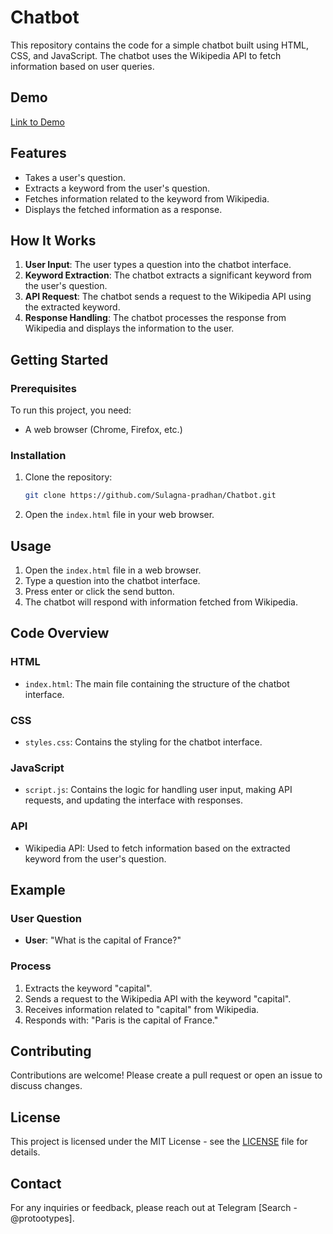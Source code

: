# Chatbot

This repository contains the code for a simple chatbot built using HTML, CSS, and JavaScript. The chatbot uses the Wikipedia API to fetch information based on user queries.

## Demo

[Link to Demo](https://github.com/Sulagna-pradhan/Chatbot)

## Features

- Takes a user's question.
- Extracts a keyword from the user's question.
- Fetches information related to the keyword from Wikipedia.
- Displays the fetched information as a response.

## How It Works

1. **User Input**: The user types a question into the chatbot interface.
2. **Keyword Extraction**: The chatbot extracts a significant keyword from the user's question.
3. **API Request**: The chatbot sends a request to the Wikipedia API using the extracted keyword.
4. **Response Handling**: The chatbot processes the response from Wikipedia and displays the information to the user.

## Getting Started

### Prerequisites

To run this project, you need:

- A web browser (Chrome, Firefox, etc.)

### Installation

1. Clone the repository:
    ```bash
    git clone https://github.com/Sulagna-pradhan/Chatbot.git
    ```
2. Open the `index.html` file in your web browser.

## Usage

1. Open the `index.html` file in a web browser.
2. Type a question into the chatbot interface.
3. Press enter or click the send button.
4. The chatbot will respond with information fetched from Wikipedia.

## Code Overview

### HTML

- `index.html`: The main file containing the structure of the chatbot interface.

### CSS

- `styles.css`: Contains the styling for the chatbot interface.

### JavaScript

- `script.js`: Contains the logic for handling user input, making API requests, and updating the interface with responses.

### API

- Wikipedia API: Used to fetch information based on the extracted keyword from the user's question.

## Example

### User Question

- **User**: "What is the capital of France?"

### Process

1. Extracts the keyword "capital".
2. Sends a request to the Wikipedia API with the keyword "capital".
3. Receives information related to "capital" from Wikipedia.
4. Responds with: "Paris is the capital of France."

## Contributing

Contributions are welcome! Please create a pull request or open an issue to discuss changes.

## License

This project is licensed under the MIT License - see the [LICENSE](LICENSE) file for details.

## Contact

For any inquiries or feedback, please reach out at Telegram [Search - @protootypes].

